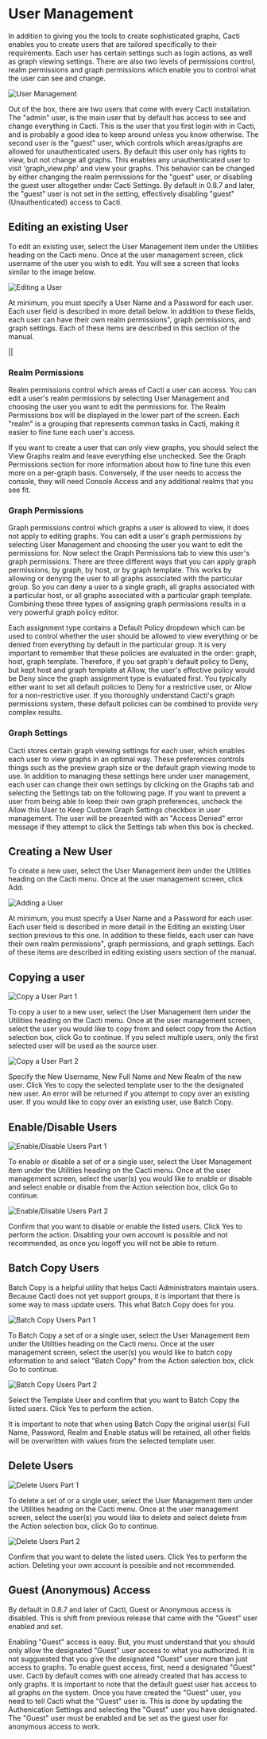User Management
===============

In addition to giving you the tools to create sophisticated graphs, Cacti enables you to create users that are tailored specifically to their requirements. Each user has certain settings such as login actions, as well as graph viewing settings. There are also two levels of permissions control, realm permissions and graph permissions which enable you to control what the user can see and change.

![User Management](images/user_management_list)

Out of the box, there are two users that come with every Cacti installation. The "admin" user, is the main user that by default has access to see and change everything in Cacti. This is the user that you first login with in Cacti, and is probably a good idea to keep around unless you know otherwise. The second user is the "guest" user, which controls which areas/graphs are allowed for unauthenticated users. By default this user only has rights to view, but not change all graphs. This enables any unauthenticated user to visit 'graph_view.php' and view your graphs. This behavior can be changed by either changing the realm permissions for the "guest" user, or disabling the guest user altogether under Cacti Settings. By default in 0.8.7 and later, the "guest" user is not set in the setting, effectively disabling "guest" (Unauthenticated) access to Cacti.

Editing an existing User
------------------------

To edit an existing user, select the User Management item under the Utilities heading on the Cacti menu. Once at the user management screen, click username of the user you wish to edit. You will see a screen that looks similar to the image below.

![Editing a User](images/user_management_edit)

At minimum, you must specify a User Name and a Password for each user. Each user field is described in more detail below. In addition to these fields, each user can have their own realm permissions", graph permissions, and graph settings. Each of these items are described in this section of the manual.

||

### Realm Permissions

Realm permissions control which areas of Cacti a user can access. You can edit a user's realm permissions by selecting User Management and choosing the user you want to edit the permissions for. The Realm Permissions box will be displayed in the lower part of the screen. Each "realm" is a grouping that represents common tasks in Cacti, making it easier to fine tune each user's access.

If you want to create a user that can only view graphs, you should select the View Graphs realm and leave everything else unchecked. See the Graph Permissions section for more information about how to fine tune this even more on a per-graph basis. Conversely, if the user needs to access the console, they will need Console Access and any additional realms that you see fit.

### Graph Permissions

Graph permissions control which graphs a user is allowed to view, it does not apply to editing graphs. You can edit a user's graph permissions by selecting User Management and choosing the user you want to edit the permissions for. Now select the Graph Permissions tab to view this user's graph permissions. There are three different ways that you can apply graph permissions, by graph, by host, or by graph template. This works by allowing or denying the user to all graphs associated with the particular group. So you can deny a user to a single graph, all graphs associated with a particular host, or all graphs associated with a particular graph template. Combining these three types of assigning graph permissions results in a very powerful graph policy editor.

Each assignment type contains a Default Policy dropdown which can be used to control whether the user should be allowed to view everything or be denied from everything by default in the particular group. It is very important to remember that these policies are evaluated in the order: graph, host, graph template. Therefore, if you set graph's default policy to Deny, but kept host and graph template at Allow, the user's effective policy would be Deny since the graph assignment type is evaluated first. You typically either want to set all default policies to Deny for a restrictive user, or Allow for a non-restrictive user. If you thoroughly understand Cacti's graph permissions system, these default policies can be combined to provide very complex results.

### Graph Settings

Cacti stores certain graph viewing settings for each user, which enables each user to view graphs in an optimal way. These preferences controls things such as the preview graph size or the default graph viewing mode to use. In addition to managing these settings here under user management, each user can change their own settings by clicking on the Graphs tab and selecting the Settings tab on the following page. If you want to prevent a user from being able to keep their own graph preferences, uncheck the Allow this User to Keep Custom Graph Settings checkbox in user management. The user will be presented with an "Access Denied" error message if they attempt to click the Settings tab when this box is checked.

Creating a New User
-------------------

To create a new user, select the User Management item under the Utilities heading on the Cacti menu. Once at the user management screen, click Add.

![Adding a User](images/user_management_new)

At minimum, you must specify a User Name and a Password for each user. Each user field is described in more detail in the Editing an existing User section previous to this one. In addition to these fields, each user can have their own realm permissions", graph permissions, and graph settings. Each of these items are described in editing existing users section of the manual.

Copying a user
--------------

![Copy a User Part 1](images/user_management_copy_1)

To copy a user to a new user, select the User Management item under the Utilities heading on the Cacti menu. Once at the user management screen, select the user you would like to copy from and select copy from the Action selection box, click Go to continue. If you select multiple users, only the first selected user will be used as the source user.

![Copy a User Part 2](images/user_management_copy_2)

Specify the New Username, New Full Name and New Realm of the new user. Click Yes to copy the selected template user to the the designated new user. An error will be returned if you attempt to copy over an existing user. If you would like to copy over an existing user, use Batch Copy.

Enable/Disable Users
--------------------

![Enable/Disable Users Part 1](images/user_management_enable_disable_1)

To enable or disable a set of or a single user, select the User Management item under the Utilities heading on the Cacti menu. Once at the user management screen, select the user(s) you would like to enable or disable and select enable or disable from the Action selection box, click Go to continue.

![Enable/Disable Users Part 2](images/user_management_enable_disable_2)

Confirm that you want to disable or enable the listed users. Click Yes to perform the action. Disabling your own account is possible and not recommended, as once you logoff you will not be able to return.

Batch Copy Users
----------------

Batch Copy is a helpful utility that helps Cacti Administrators maintain users. Because Cacti does not yet support groups, it is important that there is some way to mass update users. This what Batch Copy does for you.

![Batch Copy Users Part 1](images/user_management_batch_copy_1)

To Batch Copy a set of or a single user, select the User Management item under the Utilities heading on the Cacti menu. Once at the user management screen, select the user(s) you would like to batch copy information to and select "Batch Copy" from the Action selection box, click Go to continue.

![Batch Copy Users Part 2](images/user_management_batch_copy_2)

Select the Template User and confirm that you want to Batch Copy the listed users. Click Yes to perform the action.

It is important to note that when using Batch Copy the original user(s) Full Name, Password, Realm and Enable status will be retained, all other fields will be overwritten with values from the selected template user.

Delete Users
------------

![Delete Users Part 1](images/user_management_delete_1)

To delete a set of or a single user, select the User Management item under the Utilities heading on the Cacti menu. Once at the user management screen, select the user(s) you would like to delete and select delete from the Action selection box, click Go to continue.

![Delete Users Part 2](images/user_management_delete_2)

Confirm that you want to delete the listed users. Click Yes to perform the action. Deleting your own account is possible and not recommended.

Guest (Anonymous) Access
------------------------

By default in 0.8.7 and later of Cacti, Guest or Anonymous access is disabled. This is shift from previous release that came with the "Guest" user enabled and set.

Enabling "Guest" access is easy. But, you must understand that you should only allow the designated "Guest" user access to what you authorized. It is not sugguested that you give the designated "Guest" user more than just access to graphs. To enable guest access, first, need a designated "Guest" user. Cacti by default comes with one already created that has access to only graphs. It is important to note that the default guest user has access to all graphs on the system. Once you have created the "Guest" user, you need to tell Cacti what the "Guest" user is. This is done by updating the Authenication Settings and selecting the "Guest" user you have designated. The "Guest" user must be enabled and be set as the guest user for anonymous access to work.

